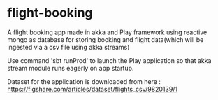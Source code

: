 # flight-booking
A flight booking app made in akka and Play framework using reactive mongo as database for storing booking and flight data(which will be ingested via a csv file using akka streams)

Use command 'sbt runProd' to launch the Play application so that akka stream module runs eagerly on app startup.

Dataset for the application is downloaded from here : https://figshare.com/articles/dataset/flights_csv/9820139/1
